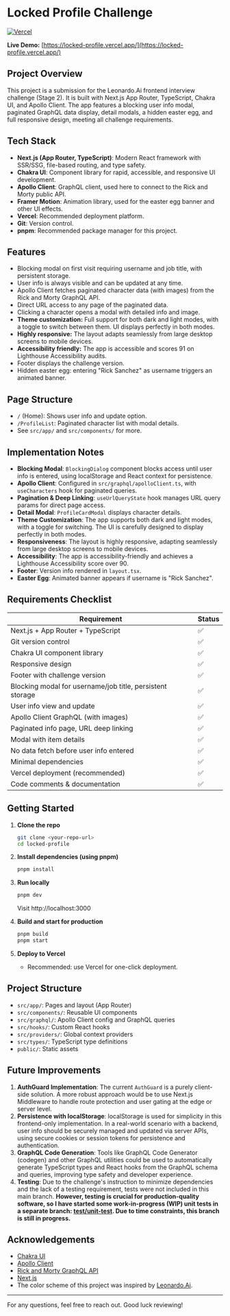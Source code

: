 # Locked Profile Challenge

[![Vercel](https://vercel.com/button)](https://locked-profile.vercel.app/)

**Live Demo:** [https://locked-profile.vercel.app/](https://locked-profile.vercel.app/)

## Project Overview

This project is a submission for the Leonardo.Ai frontend interview challenge (Stage 2). It is built with Next.js App Router, TypeScript, Chakra UI, and Apollo Client. The app features a blocking user info modal, paginated GraphQL data display, detail modals, a hidden easter egg, and full responsive design, meeting all challenge requirements.

## Tech Stack

- **Next.js (App Router, TypeScript)**: Modern React framework with SSR/SSG, file-based routing, and type safety.
- **Chakra UI**: Component library for rapid, accessible, and responsive UI development.
- **Apollo Client**: GraphQL client, used here to connect to the Rick and Morty public API.
- **Framer Motion**: Animation library, used for the easter egg banner and other UI effects.
- **Vercel**: Recommended deployment platform.
- **Git**: Version control.
- **pnpm**: Recommended package manager for this project.

## Features

- Blocking modal on first visit requiring username and job title, with persistent storage.
- User info is always visible and can be updated at any time.
- Apollo Client fetches paginated character data (with images) from the Rick and Morty GraphQL API.
- Direct URL access to any page of the paginated data.
- Clicking a character opens a modal with detailed info and image.
- **Theme customization:** Full support for both dark and light modes, with a toggle to switch between them. UI displays perfectly in both modes.
- **Highly responsive:** The layout adapts seamlessly from large desktop screens to mobile devices.
- **Accessibility friendly:** The app is accessible and scores 91 on Lighthouse Accessibility audits.
- Footer displays the challenge version.
- Hidden easter egg: entering "Rick Sanchez" as username triggers an animated banner.

## Page Structure

- `/` (Home): Shows user info and update option.
- `/ProfileList`: Paginated character list with modal details.
- See `src/app/` and `src/components/` for more.

## Implementation Notes

- **Blocking Modal**: `BlockingDialog` component blocks access until user info is entered, using localStorage and React context for persistence.
- **Apollo Client**: Configured in `src/graphql/apolloClient.ts`, with `useCharacters` hook for paginated queries.
- **Pagination & Deep Linking**: `useUrlQueryState` hook manages URL query params for direct page access.
- **Detail Modal**: `ProfileCardModal` displays character details.
- **Theme Customization**: The app supports both dark and light modes, with a toggle for switching. The UI is carefully designed to display perfectly in both modes.
- **Responsiveness**: The layout is highly responsive, adapting seamlessly from large desktop screens to mobile devices.
- **Accessibility**: The app is accessibility-friendly and achieves a Lighthouse Accessibility score over 90.
- **Footer**: Version info rendered in `layout.tsx`.
- **Easter Egg**: Animated banner appears if username is "Rick Sanchez".

## Requirements Checklist

| Requirement                                                    | Status   |
|---------------------------------------------------------------|----------|
| Next.js + App Router + TypeScript                             | ✅        |
| Git version control                                           | ✅        |
| Chakra UI component library                                   | ✅        |
| Responsive design                                             | ✅        |
| Footer with challenge version                                 | ✅        |
| Blocking modal for username/job title, persistent storage     | ✅        |
| User info view and update                                     | ✅        |
| Apollo Client GraphQL (with images)                           | ✅        |
| Paginated info page, URL deep linking                         | ✅        |
| Modal with item details                                       | ✅        |
| No data fetch before user info entered                        | ✅        |
| Minimal dependencies                                          | ✅        |
| Vercel deployment (recommended)                               | ✅        |
| Code comments & documentation                                 | ✅        |

## Getting Started

1. **Clone the repo**
   ```bash
   git clone <your-repo-url>
   cd locked-profile
   ```
2. **Install dependencies (using pnpm)**
   ```bash
   pnpm install
   ```
3. **Run locally**
   ```bash
   pnpm dev
   ```
   Visit http://localhost:3000

4. **Build and start for production**
   ```bash
   pnpm build
   pnpm start
   ```

5. **Deploy to Vercel**
   - Recommended: use Vercel for one-click deployment.

## Project Structure

- `src/app/`: Pages and layout (App Router)
- `src/components/`: Reusable UI components
- `src/graphql/`: Apollo Client config and GraphQL queries
- `src/hooks/`: Custom React hooks
- `src/providers/`: Global context providers
- `src/types/`: TypeScript type definitions
- `public/`: Static assets

## Future Improvements

1. **AuthGuard Implementation**: The current `AuthGuard` is a purely client-side solution. A more robust approach would be to use Next.js Middleware to handle route protection and user gating at the edge or server level.
2. **Persistence with localStorage**: localStorage is used for simplicity in this frontend-only implementation. In a real-world scenario with a backend, user info should be securely managed and updated via server APIs, using secure cookies or session tokens for persistence and authentication.
3. **GraphQL Code Generation**: Tools like GraphQL Code Generator (codegen) and other GraphQL utilities could be used to automatically generate TypeScript types and React hooks from the GraphQL schema and queries, improving type safety and developer experience.
4. **Testing**: Due to the challenge's instruction to minimize dependencies and the lack of a testing requirement, tests were not included in this main branch. **However, testing is crucial for production-quality software, so I have started some work-in-progress (WIP) unit tests in a separate branch: [test/unit-test](https://github.com/teddyliangfh/locked-profile/tree/test/unit-test). Due to time constraints, this branch is still in progress.**

## Acknowledgements

- [Chakra UI](https://chakra-ui.com/)
- [Apollo Client](https://www.apollographql.com/docs/react/)
- [Rick and Morty GraphQL API](https://rickandmortyapi.com/graphql)
- [Next.js](https://nextjs.org/)
- The color scheme of this project was inspired by [Leonardo.Ai](https://leonardo.ai/).

---

For any questions, feel free to reach out. Good luck reviewing!

